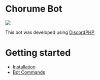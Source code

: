 # Chorume Bot

![](https://github.com/brunofunnie/chorumebot/blob/main/chorumebot.jpg?raw=true)

This bot was developed using [DiscordPHP](https://github.com/discord-php/DiscordPHP)

# Getting started

- [Installation](docs/Installation.md)
- [Bot Commands](docs/BotCommands.md)
